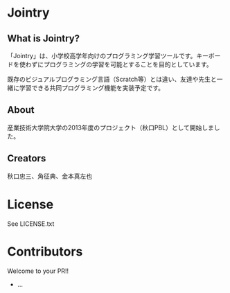 # Jointry

## What is Jointry?

「Jointry」は、小学校高学年向けのプログラミング学習ツールです。キーボードを使わずにプログラミングの学習を可能とすることを目的としています。

既存のビジュアルプログラミング言語（Scratch等）とは違い、友達や先生と一緒に学習できる共同プログラミング機能を実装予定です。

## About

産業技術大学院大学の2013年度のプロジェクト（秋口PBL）として開始しました。

## Creators

秋口忠三、角征典、金本真左也

# License

See LICENSE.txt

# Contributors

Welcome to your PR!!

* ...
